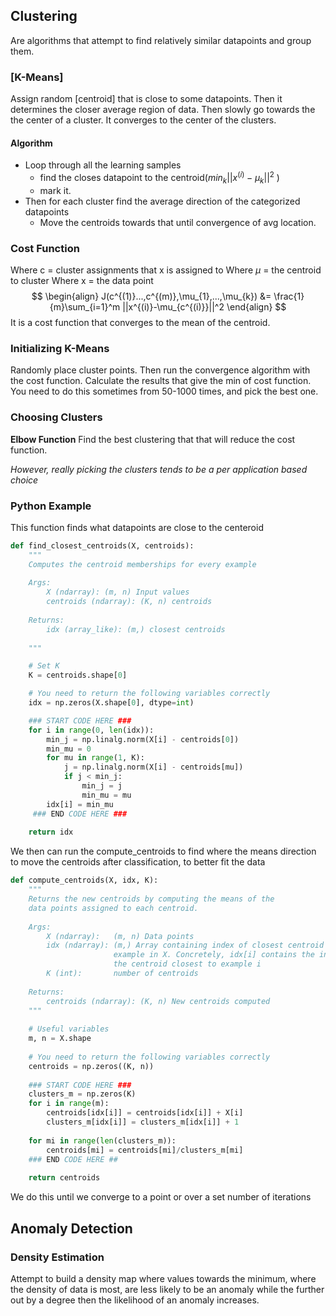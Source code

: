 ## Clustering
Are algorithms that attempt to find relatively similar datapoints and group them.

### [K-Means]
Assign random [centroid] that is close to some datapoints. Then it determines the closer average region of data. Then slowly go towards the the center of a cluster. It converges to the center of the clusters.

#### Algorithm
* Loop through all the learning samples
    * find the closes datapoint to the centroid($min_k||x^{(i)}-\mu_k||^2$ )
    * mark it.
* Then for each cluster find the average direction of the categorized datapoints
    * Move the centroids towards that until convergence of avg location.
### Cost Function
Where c = cluster assignments that x is assigned to
Where $\mu$ = the centroid to cluster
Where x = the data point
$$
\begin{align}
    J(c^{(1)}...,c^{(m)},\mu_{1},...,\mu_{k}) &= \frac{1}{m}\sum_{i=1}^m ||x^{(i)}-\mu_{c^{(i)}}||^2
\end{align}
$$
It is a cost function that converges to the mean of the centroid.

### Initializing K-Means
Randomly place cluster points. Then run the convergence algorithm with the cost function. Calculate the results that give the min of cost function. You need to do this sometimes from 50-1000 times, and pick the best one.
### Choosing Clusters
**Elbow Function**
Find the best clustering that that will reduce the cost function.

_However, really picking the clusters tends to be a per application based choice_

### Python Example
This function finds what datapoints are close to the centeroid
```python
def find_closest_centroids(X, centroids):
    """
    Computes the centroid memberships for every example
    
    Args:
        X (ndarray): (m, n) Input values      
        centroids (ndarray): (K, n) centroids
    
    Returns:
        idx (array_like): (m,) closest centroids
    
    """

    # Set K
    K = centroids.shape[0]

    # You need to return the following variables correctly
    idx = np.zeros(X.shape[0], dtype=int)

    ### START CODE HERE ###
    for i in range(0, len(idx)):
        min_j = np.linalg.norm(X[i] - centroids[0])
        min_mu = 0
        for mu in range(1, K):
            j = np.linalg.norm(X[i] - centroids[mu])
            if j < min_j:
                min_j = j
                min_mu = mu
        idx[i] = min_mu
     ### END CODE HERE ###
    
    return idx
```

We then can run the compute_centroids to find where the means direction to move the centroids  after classification, to better fit the data
```python
def compute_centroids(X, idx, K):
    """
    Returns the new centroids by computing the means of the 
    data points assigned to each centroid.
    
    Args:
        X (ndarray):   (m, n) Data points
        idx (ndarray): (m,) Array containing index of closest centroid for each 
                       example in X. Concretely, idx[i] contains the index of 
                       the centroid closest to example i
        K (int):       number of centroids
    
    Returns:
        centroids (ndarray): (K, n) New centroids computed
    """
    
    # Useful variables
    m, n = X.shape
    
    # You need to return the following variables correctly
    centroids = np.zeros((K, n))
    
    ### START CODE HERE ###
    clusters_m = np.zeros(K)
    for i in range(m):
        centroids[idx[i]] = centroids[idx[i]] + X[i]
        clusters_m[idx[i]] = clusters_m[idx[i]] + 1
        
    for mi in range(len(clusters_m)):
        centroids[mi] = centroids[mi]/clusters_m[mi]
    ### END CODE HERE ## 
    
    return centroids
```
We do this until we converge to a point or over a set number of iterations

## Anomaly Detection

### Density Estimation
Attempt to build a density map where values towards the minimum, where the density of data is most, are less likely to be an anomaly while the further out by a degree then the likelihood of an anomaly increases.


